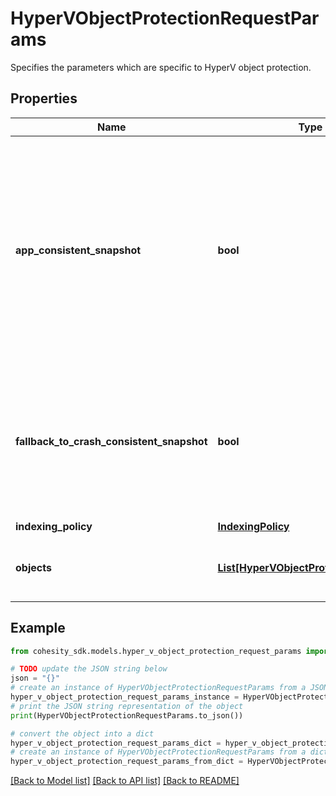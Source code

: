 # HyperVObjectProtectionRequestParams

Specifies the parameters which are specific to HyperV object protection.

## Properties

Name | Type | Description | Notes
------------ | ------------- | ------------- | -------------
**app_consistent_snapshot** | **bool** | Specifies whether or not to quiesce apps and the file system in order to take app consistent snapshots. If not specified or false then snapshots will not be app consistent. | [optional] 
**fallback_to_crash_consistent_snapshot** | **bool** | Specifies whether or not to fallback to a crash consistent snapshot in the event that an app consistent snapshot fails. | [optional] 
**indexing_policy** | [**IndexingPolicy**](IndexingPolicy.md) |  | [optional] 
**objects** | [**List[HyperVObjectProtectionRequest]**](HyperVObjectProtectionRequest.md) | Specifies the objects to include in the backup. | 

## Example

```python
from cohesity_sdk.models.hyper_v_object_protection_request_params import HyperVObjectProtectionRequestParams

# TODO update the JSON string below
json = "{}"
# create an instance of HyperVObjectProtectionRequestParams from a JSON string
hyper_v_object_protection_request_params_instance = HyperVObjectProtectionRequestParams.from_json(json)
# print the JSON string representation of the object
print(HyperVObjectProtectionRequestParams.to_json())

# convert the object into a dict
hyper_v_object_protection_request_params_dict = hyper_v_object_protection_request_params_instance.to_dict()
# create an instance of HyperVObjectProtectionRequestParams from a dict
hyper_v_object_protection_request_params_from_dict = HyperVObjectProtectionRequestParams.from_dict(hyper_v_object_protection_request_params_dict)
```
[[Back to Model list]](../README.md#documentation-for-models) [[Back to API list]](../README.md#documentation-for-api-endpoints) [[Back to README]](../README.md)


